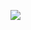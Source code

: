 [![](https://github-readme-stats.vercel.app/api?username=yikafu)](https://github.com/anuraghazra/github-readme-stats)
